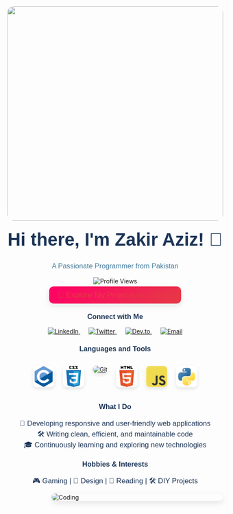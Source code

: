 <img align="center" width="100%" height="500px" src="https://img.freepik.com/premium-photo/developing-programming-coding-technologies-website-design-programmer_832510-3717.jpg" style="border-radius: 15px;" />


<h1 align="center" style="font-size: 3em; color: #1D3557; font-family: 'Poppins', sans-serif; margin-top: 20px;">Hi there, I'm Zakir Aziz! 👋</h1>
<h3 align="center" style="font-weight: 400; color: #457B9D; font-family: 'Poppins', sans-serif;">A Passionate Programmer from Pakistan</h3>

<p align="center">
  <img src="https://komarev.com/ghpvc/?username=zakiraziz&label=Profile%20views&color=457B9D&style=flat" alt="Profile Views" />
</p>

<div align="center" style="margin-bottom: 30px;">
  <a href="https://github.com/zakiraziz" style="font-size: 1.3em; color: #E63946; text-decoration: none; font-family: 'Poppins', sans-serif; background: linear-gradient(135deg, #F06, #E63946); padding: 10px 20px; border-radius: 10px; box-shadow: 0 5px 15px rgba(0, 0, 0, 0.1);">
    🔗 Explore My Projects on GitHub
  </a>
</div>

<h3 align="center" style="font-weight: bold; color: #1D3557; font-family: 'Poppins', sans-serif;">Connect with Me</h3>
<p align="center">
  <a href="https://www.linkedin.com/in/zakiraziz/" target="_blank" rel="noreferrer" style="margin: 0 10px;">
    <img src="https://img.shields.io/badge/LinkedIn-0077B5?style=for-the-badge&logo=linkedin&logoColor=white" alt="LinkedIn" />
  </a>
  <a href="https://twitter.com/zakiraziz" target="_blank" rel="noreferrer" style="margin: 0 10px;">
    <img src="https://img.shields.io/badge/Twitter-1DA1F2?style=for-the-badge&logo=twitter&logoColor=white" alt="Twitter" />
  </a>
  <a href="https://dev.to/zakiraziz" target="_blank" rel="noreferrer" style="margin: 0 10px;">
    <img src="https://img.shields.io/badge/Dev.to-0A0A0A?style=for-the-badge&logo=devdotto&logoColor=white" alt="Dev.to" />
  </a>
  <a href="mailto:zakiraziz@example.com" target="_blank" rel="noreferrer" style="margin: 0 10px;">
    <img src="https://img.shields.io/badge/Email-D14836?style=for-the-badge&logo=gmail&logoColor=white" alt="Email" />
  </a>
</p>

<h3 align="center" style="font-weight: bold; color: #1D3557; font-family: 'Poppins', sans-serif;">Languages and Tools</h3>
<p align="center" style="display: flex; justify-content: center; flex-wrap: wrap; margin: 20px 0;">
  <a href="https://www.cprogramming.com/" target="_blank" rel="noreferrer" style="margin: 10px;">
    <img src="https://raw.githubusercontent.com/devicons/devicon/master/icons/c/c-original.svg" alt="C" width="50" height="50" style="border-radius: 10px; box-shadow: 0 4px 8px rgba(0, 0, 0, 0.1);"/>
  </a>
  <a href="https://www.w3schools.com/css/" target="_blank" rel="noreferrer" style="margin: 10px;">
    <img src="https://raw.githubusercontent.com/devicons/devicon/master/icons/css3/css3-original-wordmark.svg" alt="CSS3" width="50" height="50" style="border-radius: 10px; box-shadow: 0 4px 8px rgba(0, 0, 0, 0.1);"/>
  </a>
  <a href="https://git-scm.com/" target="_blank" rel="noreferrer" style="margin: 10px;">
    <img src="https://www.vectorlogo.zone/logos/git-scm/git-scm-icon.svg" alt="Git" width="50" height="50" style="border-radius: 10px; box-shadow: 0 4px 8px rgba(0, 0, 0, 0.1);"/>
  </a>
  <a href="https://www.w3.org/html/" target="_blank" rel="noreferrer" style="margin: 10px;">
    <img src="https://raw.githubusercontent.com/devicons/devicon/master/icons/html5/html5-original-wordmark.svg" alt="HTML5" width="50" height="50" style="border-radius: 10px; box-shadow: 0 4px 8px rgba(0, 0, 0, 0.1);"/>
  </a>
  <a href="https://developer.mozilla.org/en-US/docs/Web/JavaScript" target="_blank" rel="noreferrer" style="margin: 10px;">
    <img src="https://raw.githubusercontent.com/devicons/devicon/master/icons/javascript/javascript-original.svg" alt="JavaScript" width="50" height="50" style="border-radius: 10px; box-shadow: 0 4px 8px rgba(0, 0, 0, 0.1);"/>
  </a>
  <a href="https://www.python.org" target="_blank" rel="noreferrer" style="margin: 10px;">
    <img src="https://raw.githubusercontent.com/devicons/devicon/master/icons/python/python-original.svg" alt="Python" width="50" height="50" style="border-radius: 10px; box-shadow: 0 4px 8px rgba(0, 0, 0, 0.1);"/>
  </a>
</p>

<h3 align="center" style="font-weight: bold; color: #1D3557; font-family: 'Poppins', sans-serif;">What I Do</h3>
<p align="center" style="font-size: 1.2em; color: #1D3557; font-family: 'Poppins', sans-serif; line-height: 1.5;">
  🚀 Developing responsive and user-friendly web applications <br>
  🛠️ Writing clean, efficient, and maintainable code <br>
  🎓 Continuously learning and exploring new technologies
</p>

<h3 align="center" style="font-weight: bold; color: #1D3557; font-family: 'Poppins', sans-serif;">Hobbies & Interests</h3>
<p align="center" style="font-size: 1.2em; color: #1D3557; font-family: 'Poppins', sans-serif; line-height: 1.5;">
  🎮 Gaming | 🎨 Design | 📖 Reading | 🛠️ DIY Projects
</p>

<img align="right" alt="Coding" width="400" src="https://images.squarespace-cdn.com/content/v1/5769fc401b631bab1addb2ab/1541580611624-TE64QGKRJG8SWAIUS7NS/ke17ZwdGBToddI8pDm48kPoswlzjSVMM-SxOp7CV59BZw-zPPgdn4jUwVcJE1ZvWQUxwkmyExglNqGp0IvTJZamWLI2zvYWH8K3-s_4yszcp2ryTI0HqTOaaUohrI8PI6FXy8c9PWtBlqAVlUS5izpdcIXDZqDYvprRqZ29Pw0o/coding-freak.gif" style="border-radius: 15px; box-shadow: 0 5px 15px rgba(0, 0, 0, 0.1);"/>

<div align="center" style="margin-top: 20px;">
  <img align="left" src="https://github-readme-stats.vercel.app/api/top-langs?username=zakiraziz&show_icons=true&locale=en&layout=compact&theme=tokyonight" alt="Top Languages" style="margin-bottom: 20px; border-radius: 10px; box-shadow: 0 5px 15px rgba(0, 0, 
